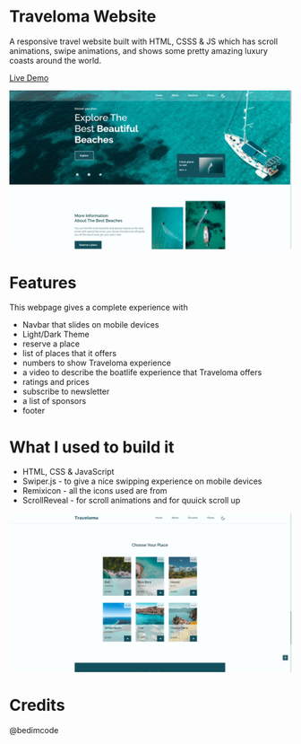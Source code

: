 # Traveloma Website

A responsive travel website built with HTML, CSSS & JS which has scroll animations, swipe animations, and shows some pretty amazing luxury coasts around the world.
 
 [Live Demo](traveloma-7d5786.netlify.app)

<img src="./Screenshot (216).png" alt="the screenshot of the app large screen"/>

# Features 

This webpage gives a complete experience with 
  * Navbar that slides on mobile devices
  * Light/Dark Theme
  * reserve a place
  * list of places that it offers 
  * numbers to show Traveloma experience
  * a video to describe the boatlife experience that Traveloma offers
  * ratings and prices
  * subscribe to newsletter
  * a list of sponsors
  * footer 
  

# What I used to build it
  * HTML, CSS & JavaScript
  * Swiper.js - to give a nice swipping experience on mobile devices
  * Remixicon - all the icons used are from 
  * ScrollReveal - for scroll animations and for quuick scroll up
  
 <img src="./Screenshot (217).png" alt="the screenshot of the app large screen"/>
  
# Credits
  @bedimcode
